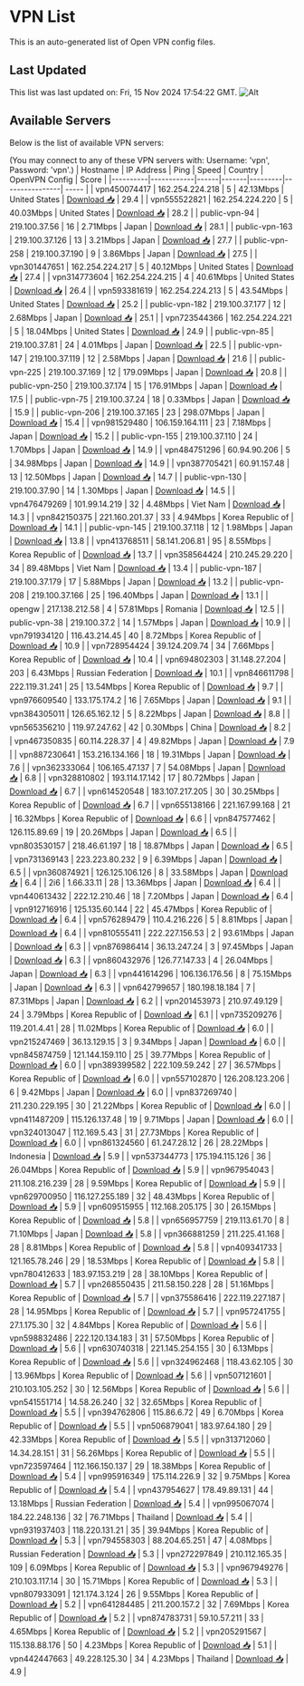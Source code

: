 # VPN List

This is an auto-generated list of Open VPN config files.

## Last Updated

This list was last updated on: Fri, 15 Nov 2024 17:54:22 GMT.
![Alt](https://repobeats.axiom.co/api/embed/186b98318ef1479477931607c1ad7d823f12451f.svg "Repobeats analytics image")

## Available Servers

Below is the list of available VPN servers:

(You may connect to any of these VPN servers with: Username: 'vpn', Password: 'vpn'.)
| Hostname | IP Address | Ping | Speed | Country | OpenVPN Config | Score |
|----------|------------|------|-------|---------|----------------| ----- |
| vpn450074417 | 162.254.224.218 | 5 | 42.13Mbps | United States | [Download 📥](./configs/server_0_US.ovpn) | 29.4 |
| vpn555522821 | 162.254.224.220 | 5 | 40.03Mbps | United States | [Download 📥](./configs/server_1_US.ovpn) | 28.2 |
| public-vpn-94 | 219.100.37.56 | 16 | 2.71Mbps | Japan | [Download 📥](./configs/server_2_JP.ovpn) | 28.1 |
| public-vpn-163 | 219.100.37.126 | 13 | 3.21Mbps | Japan | [Download 📥](./configs/server_3_JP.ovpn) | 27.7 |
| public-vpn-258 | 219.100.37.190 | 9 | 3.86Mbps | Japan | [Download 📥](./configs/server_4_JP.ovpn) | 27.5 |
| vpn301447651 | 162.254.224.217 | 5 | 40.12Mbps | United States | [Download 📥](./configs/server_5_US.ovpn) | 27.4 |
| vpn314773604 | 162.254.224.215 | 4 | 40.61Mbps | United States | [Download 📥](./configs/server_6_US.ovpn) | 26.4 |
| vpn593381619 | 162.254.224.213 | 5 | 43.54Mbps | United States | [Download 📥](./configs/server_7_US.ovpn) | 25.2 |
| public-vpn-182 | 219.100.37.177 | 12 | 2.68Mbps | Japan | [Download 📥](./configs/server_8_JP.ovpn) | 25.1 |
| vpn723544366 | 162.254.224.221 | 5 | 18.04Mbps | United States | [Download 📥](./configs/server_9_US.ovpn) | 24.9 |
| public-vpn-85 | 219.100.37.81 | 24 | 4.01Mbps | Japan | [Download 📥](./configs/server_10_JP.ovpn) | 22.5 |
| public-vpn-147 | 219.100.37.119 | 12 | 2.58Mbps | Japan | [Download 📥](./configs/server_11_JP.ovpn) | 21.6 |
| public-vpn-225 | 219.100.37.169 | 12 | 179.09Mbps | Japan | [Download 📥](./configs/server_12_JP.ovpn) | 20.8 |
| public-vpn-250 | 219.100.37.174 | 15 | 176.91Mbps | Japan | [Download 📥](./configs/server_13_JP.ovpn) | 17.5 |
| public-vpn-75 | 219.100.37.24 | 18 | 0.33Mbps | Japan | [Download 📥](./configs/server_14_JP.ovpn) | 15.9 |
| public-vpn-206 | 219.100.37.165 | 23 | 298.07Mbps | Japan | [Download 📥](./configs/server_15_JP.ovpn) | 15.4 |
| vpn981529480 | 106.159.164.111 | 23 | 7.18Mbps | Japan | [Download 📥](./configs/server_16_JP.ovpn) | 15.2 |
| public-vpn-155 | 219.100.37.110 | 24 | 1.70Mbps | Japan | [Download 📥](./configs/server_17_JP.ovpn) | 14.9 |
| vpn484751296 | 60.94.90.206 | 5 | 34.98Mbps | Japan | [Download 📥](./configs/server_18_JP.ovpn) | 14.9 |
| vpn387705421 | 60.91.157.48 | 13 | 12.50Mbps | Japan | [Download 📥](./configs/server_19_JP.ovpn) | 14.7 |
| public-vpn-130 | 219.100.37.90 | 14 | 1.30Mbps | Japan | [Download 📥](./configs/server_20_JP.ovpn) | 14.5 |
| vpn476479269 | 101.99.14.219 | 32 | 4.48Mbps | Viet Nam | [Download 📥](./configs/server_21_VN.ovpn) | 14.3 |
| vpn842150375 | 221.160.201.37 | 33 | 4.94Mbps | Korea Republic of | [Download 📥](./configs/server_22_KR.ovpn) | 14.1 |
| public-vpn-145 | 219.100.37.118 | 12 | 1.98Mbps | Japan | [Download 📥](./configs/server_23_JP.ovpn) | 13.8 |
| vpn413768511 | 58.141.206.81 | 95 | 8.55Mbps | Korea Republic of | [Download 📥](./configs/server_24_KR.ovpn) | 13.7 |
| vpn358564424 | 210.245.29.220 | 34 | 89.48Mbps | Viet Nam | [Download 📥](./configs/server_25_VN.ovpn) | 13.4 |
| public-vpn-187 | 219.100.37.179 | 17 | 5.88Mbps | Japan | [Download 📥](./configs/server_26_JP.ovpn) | 13.2 |
| public-vpn-208 | 219.100.37.166 | 25 | 196.40Mbps | Japan | [Download 📥](./configs/server_27_JP.ovpn) | 13.1 |
| opengw | 217.138.212.58 | 4 | 57.81Mbps | Romania | [Download 📥](./configs/server_28_RO.ovpn) | 12.5 |
| public-vpn-38 | 219.100.37.2 | 14 | 1.57Mbps | Japan | [Download 📥](./configs/server_29_JP.ovpn) | 10.9 |
| vpn791934120 | 116.43.214.45 | 40 | 8.72Mbps | Korea Republic of | [Download 📥](./configs/server_30_KR.ovpn) | 10.9 |
| vpn728954424 | 39.124.209.74 | 34 | 7.66Mbps | Korea Republic of | [Download 📥](./configs/server_31_KR.ovpn) | 10.4 |
| vpn694802303 | 31.148.27.204 | 203 | 6.43Mbps | Russian Federation | [Download 📥](./configs/server_32_RU.ovpn) | 10.1 |
| vpn846611798 | 222.119.31.241 | 25 | 13.54Mbps | Korea Republic of | [Download 📥](./configs/server_33_KR.ovpn) | 9.7 |
| vpn976609540 | 133.175.174.2 | 16 | 7.65Mbps | Japan | [Download 📥](./configs/server_34_JP.ovpn) | 9.1 |
| vpn384305011 | 126.65.162.12 | 5 | 8.22Mbps | Japan | [Download 📥](./configs/server_35_JP.ovpn) | 8.8 |
| vpn565356210 | 119.97.247.62 | 42 | 0.30Mbps | China | [Download 📥](./configs/server_36_CN.ovpn) | 8.2 |
| vpn467350835 | 60.114.228.37 | 4 | 49.82Mbps | Japan | [Download 📥](./configs/server_37_JP.ovpn) | 7.9 |
| vpn887230641 | 153.216.134.166 | 18 | 19.31Mbps | Japan | [Download 📥](./configs/server_38_JP.ovpn) | 7.6 |
| vpn362333064 | 106.165.47.137 | 7 | 54.08Mbps | Japan | [Download 📥](./configs/server_39_JP.ovpn) | 6.8 |
| vpn328810802 | 193.114.17.142 | 17 | 80.72Mbps | Japan | [Download 📥](./configs/server_40_JP.ovpn) | 6.7 |
| vpn614520548 | 183.107.217.205 | 30 | 30.25Mbps | Korea Republic of | [Download 📥](./configs/server_41_KR.ovpn) | 6.7 |
| vpn655138166 | 221.167.99.168 | 21 | 16.32Mbps | Korea Republic of | [Download 📥](./configs/server_42_KR.ovpn) | 6.6 |
| vpn847577462 | 126.115.89.69 | 19 | 20.26Mbps | Japan | [Download 📥](./configs/server_43_JP.ovpn) | 6.5 |
| vpn803530157 | 218.46.61.197 | 18 | 18.87Mbps | Japan | [Download 📥](./configs/server_44_JP.ovpn) | 6.5 |
| vpn731369143 | 223.223.80.232 | 9 | 6.39Mbps | Japan | [Download 📥](./configs/server_45_JP.ovpn) | 6.5 |
| vpn360874921 | 126.125.106.126 | 8 | 33.58Mbps | Japan | [Download 📥](./configs/server_46_JP.ovpn) | 6.4 |
| 2i6 | 1.66.33.11 | 28 | 13.36Mbps | Japan | [Download 📥](./configs/server_47_JP.ovpn) | 6.4 |
| vpn440613432 | 222.12.210.46 | 18 | 7.20Mbps | Japan | [Download 📥](./configs/server_48_JP.ovpn) | 6.4 |
| vpn912716916 | 125.135.60.144 | 22 | 45.47Mbps | Korea Republic of | [Download 📥](./configs/server_49_KR.ovpn) | 6.4 |
| vpn576289479 | 110.4.216.226 | 5 | 8.81Mbps | Japan | [Download 📥](./configs/server_50_JP.ovpn) | 6.4 |
| vpn810555411 | 222.227.156.53 | 2 | 93.61Mbps | Japan | [Download 📥](./configs/server_51_JP.ovpn) | 6.3 |
| vpn876986414 | 36.13.247.24 | 3 | 97.45Mbps | Japan | [Download 📥](./configs/server_52_JP.ovpn) | 6.3 |
| vpn860432976 | 126.77.147.33 | 4 | 26.04Mbps | Japan | [Download 📥](./configs/server_53_JP.ovpn) | 6.3 |
| vpn441614296 | 106.136.176.56 | 8 | 75.15Mbps | Japan | [Download 📥](./configs/server_54_JP.ovpn) | 6.3 |
| vpn642799657 | 180.198.18.184 | 7 | 87.31Mbps | Japan | [Download 📥](./configs/server_55_JP.ovpn) | 6.2 |
| vpn201453973 | 210.97.49.129 | 24 | 3.79Mbps | Korea Republic of | [Download 📥](./configs/server_56_KR.ovpn) | 6.1 |
| vpn735209276 | 119.201.4.41 | 28 | 11.02Mbps | Korea Republic of | [Download 📥](./configs/server_57_KR.ovpn) | 6.0 |
| vpn215247469 | 36.13.129.15 | 3 | 9.34Mbps | Japan | [Download 📥](./configs/server_58_JP.ovpn) | 6.0 |
| vpn845874759 | 121.144.159.110 | 25 | 39.77Mbps | Korea Republic of | [Download 📥](./configs/server_59_KR.ovpn) | 6.0 |
| vpn389399582 | 222.109.59.242 | 27 | 36.57Mbps | Korea Republic of | [Download 📥](./configs/server_60_KR.ovpn) | 6.0 |
| vpn557102870 | 126.208.123.206 | 6 | 9.42Mbps | Japan | [Download 📥](./configs/server_61_JP.ovpn) | 6.0 |
| vpn837269740 | 211.230.229.195 | 30 | 21.22Mbps | Korea Republic of | [Download 📥](./configs/server_62_KR.ovpn) | 6.0 |
| vpn411487209 | 115.126.137.48 | 19 | 9.71Mbps | Japan | [Download 📥](./configs/server_63_JP.ovpn) | 6.0 |
| vpn324013047 | 112.169.5.43 | 31 | 27.73Mbps | Korea Republic of | [Download 📥](./configs/server_64_KR.ovpn) | 6.0 |
| vpn861324560 | 61.247.28.12 | 26 | 28.22Mbps | Indonesia | [Download 📥](./configs/server_65_ID.ovpn) | 5.9 |
| vpn537344773 | 175.194.115.126 | 36 | 26.04Mbps | Korea Republic of | [Download 📥](./configs/server_66_KR.ovpn) | 5.9 |
| vpn967954043 | 211.108.216.239 | 28 | 9.59Mbps | Korea Republic of | [Download 📥](./configs/server_67_KR.ovpn) | 5.9 |
| vpn629700950 | 116.127.255.189 | 32 | 48.43Mbps | Korea Republic of | [Download 📥](./configs/server_68_KR.ovpn) | 5.9 |
| vpn609515955 | 112.168.205.175 | 30 | 26.15Mbps | Korea Republic of | [Download 📥](./configs/server_69_KR.ovpn) | 5.8 |
| vpn656957759 | 219.113.61.70 | 8 | 71.10Mbps | Japan | [Download 📥](./configs/server_70_JP.ovpn) | 5.8 |
| vpn366881259 | 211.225.41.168 | 28 | 8.81Mbps | Korea Republic of | [Download 📥](./configs/server_71_KR.ovpn) | 5.8 |
| vpn409341733 | 121.165.78.246 | 29 | 18.53Mbps | Korea Republic of | [Download 📥](./configs/server_72_KR.ovpn) | 5.8 |
| vpn780412633 | 183.97.153.219 | 28 | 38.10Mbps | Korea Republic of | [Download 📥](./configs/server_73_KR.ovpn) | 5.7 |
| vpn268550435 | 211.58.150.228 | 28 | 51.16Mbps | Korea Republic of | [Download 📥](./configs/server_74_KR.ovpn) | 5.7 |
| vpn375586416 | 222.119.227.187 | 28 | 14.95Mbps | Korea Republic of | [Download 📥](./configs/server_75_KR.ovpn) | 5.7 |
| vpn957241755 | 27.1.175.30 | 32 | 4.84Mbps | Korea Republic of | [Download 📥](./configs/server_76_KR.ovpn) | 5.6 |
| vpn598832486 | 222.120.134.183 | 31 | 57.50Mbps | Korea Republic of | [Download 📥](./configs/server_77_KR.ovpn) | 5.6 |
| vpn630740318 | 221.145.254.155 | 30 | 6.13Mbps | Korea Republic of | [Download 📥](./configs/server_78_KR.ovpn) | 5.6 |
| vpn324962468 | 118.43.62.105 | 30 | 13.96Mbps | Korea Republic of | [Download 📥](./configs/server_79_KR.ovpn) | 5.6 |
| vpn507121601 | 210.103.105.252 | 30 | 12.56Mbps | Korea Republic of | [Download 📥](./configs/server_80_KR.ovpn) | 5.6 |
| vpn541551714 | 14.58.26.240 | 32 | 32.65Mbps | Korea Republic of | [Download 📥](./configs/server_81_KR.ovpn) | 5.5 |
| vpn394762806 | 115.86.6.72 | 49 | 6.70Mbps | Korea Republic of | [Download 📥](./configs/server_82_KR.ovpn) | 5.5 |
| vpn506879041 | 183.97.64.180 | 29 | 42.33Mbps | Korea Republic of | [Download 📥](./configs/server_83_KR.ovpn) | 5.5 |
| vpn313712060 | 14.34.28.151 | 31 | 56.26Mbps | Korea Republic of | [Download 📥](./configs/server_84_KR.ovpn) | 5.5 |
| vpn723597464 | 112.166.150.137 | 29 | 18.38Mbps | Korea Republic of | [Download 📥](./configs/server_85_KR.ovpn) | 5.4 |
| vpn995916349 | 175.114.226.9 | 32 | 9.75Mbps | Korea Republic of | [Download 📥](./configs/server_86_KR.ovpn) | 5.4 |
| vpn437954627 | 178.49.89.131 | 44 | 13.18Mbps | Russian Federation | [Download 📥](./configs/server_87_RU.ovpn) | 5.4 |
| vpn995067074 | 184.22.248.136 | 32 | 76.71Mbps | Thailand | [Download 📥](./configs/server_88_TH.ovpn) | 5.4 |
| vpn931937403 | 118.220.131.21 | 35 | 39.94Mbps | Korea Republic of | [Download 📥](./configs/server_89_KR.ovpn) | 5.3 |
| vpn794558303 | 88.204.65.251 | 47 | 4.08Mbps | Russian Federation | [Download 📥](./configs/server_90_RU.ovpn) | 5.3 |
| vpn272297849 | 210.112.165.35 | 109 | 6.09Mbps | Korea Republic of | [Download 📥](./configs/server_91_KR.ovpn) | 5.3 |
| vpn967949276 | 210.103.117.14 | 30 | 15.71Mbps | Korea Republic of | [Download 📥](./configs/server_92_KR.ovpn) | 5.3 |
| vpn807933091 | 121.174.3.124 | 26 | 9.55Mbps | Korea Republic of | [Download 📥](./configs/server_93_KR.ovpn) | 5.2 |
| vpn641284485 | 211.200.157.2 | 32 | 7.69Mbps | Korea Republic of | [Download 📥](./configs/server_94_KR.ovpn) | 5.2 |
| vpn874783731 | 59.10.57.211 | 33 | 4.65Mbps | Korea Republic of | [Download 📥](./configs/server_95_KR.ovpn) | 5.2 |
| vpn205291567 | 115.138.88.176 | 50 | 4.23Mbps | Korea Republic of | [Download 📥](./configs/server_96_KR.ovpn) | 5.1 |
| vpn442447663 | 49.228.125.30 | 34 | 4.23Mbps | Thailand | [Download 📥](./configs/server_97_TH.ovpn) | 4.9 |
